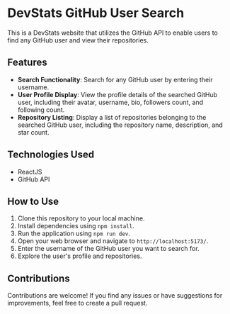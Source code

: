 # DevStats GitHub User Search

This is a DevStats website that utilizes the GitHub API to enable users to find any GitHub user and view their repositories.


## Features

- **Search Functionality**: Search for any GitHub user by entering their username.
- **User Profile Display**: View the profile details of the searched GitHub user, including their avatar, username, bio, followers count, and following count.
- **Repository Listing**: Display a list of repositories belonging to the searched GitHub user, including the repository name, description, and star count.

## Technologies Used

- ReactJS
- GitHub API

## How to Use

1. Clone this repository to your local machine.
2. Install dependencies using `npm install`.
3. Run the application using `npm run dev`.
4. Open your web browser and navigate to `http://localhost:5173/`.
5. Enter the username of the GitHub user you want to search for.
6. Explore the user's profile and repositories.

## Contributions

Contributions are welcome! If you find any issues or have suggestions for improvements, feel free to create a pull request.

